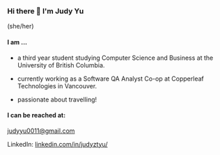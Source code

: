 ### Hi there 👋   I'm Judy Yu

<!--
**judyyu0011/judyyu0011** is a ✨ _special_ ✨ repository because its `README.md` (this file) appears on your GitHub profile.

Here are some ideas to get you started:

- 🔭 I’m currently working on ...
- 🌱 I’m currently learning ...
- 👯 I’m looking to collaborate on ...
- 🤔 I’m looking for help with ...
- 💬 Ask me about ...
- 📫 How to reach me: ...
- 😄 Pronouns: ...
- ⚡ Fun fact: ...
-->

(she/her)

#### I am ...

- a third year student studying Computer Science and Business at the University of British Columbia.

- currently working as a Software QA Analyst Co-op at Copperleaf Technologies in Vancouver. 

- passionate about travelling!

#### I can be reached at:

judyyu0011@gmail.com

LinkedIn: [linkedin.com/in/judyztyu/](https://www.linkedin.com/in/judyztyu/)
